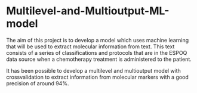 # Multilevel-and-Multioutput-ML-model

The aim of this project is to develop a model which uses machine learning that will
be used to extract molecular information from text.
This text consists of a series of classifications and protocols that are in the ESPOQ data source
when a chemotherapy treatment is administered to the patient.

It has been possible to develop a multilevel and multioutput
model with crossvalidation to extract information from molecular markers with a good precision
of around 94%. 
